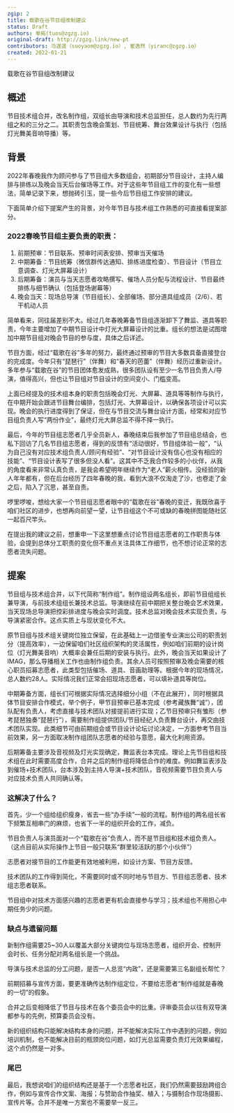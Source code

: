 ```yaml
---
zgip: 2
title: 载歌在谷节目组改制建议
status: Draft
authors: 单拓(tuos@zgzg.io)
original-draft: http://zgzg.link/new-pt
contributors: 马遂遥（suoyaom@zgzg.io）, 崔逸然（yiranc@zgzg.io）
created: 2022-01-21
---
```


载歌在谷节目组改制建议


## 概述
节目技术组合并，改名制作组，双组长由导演和技术总监担任，总人数约为先行两组之和的三分之二。其职责包含晚会策划、节目统筹、舞台效果设计与执行（包括灯光舞美音响导播）等。

## 背景
2022年春晚我作为顾问参与了节目组大多数组会，初期部分节目设计，主持人编排与排练以及晚会当天后台催场等工作。对于这些年节目组工作的变化有一些想法，简单记录下来，想抛砖引玉，提一些今后节目组工作安排的建议。

下面简单介绍下提案产生的背景，对今年节目与技术组工作熟悉的可直接看提案部分。

### 2022春晚节目组主要负责的职责：
1. 前期预审：节目联系、预审时间表安排、预审当天催场
2. 中期筹备：节目统筹（微信群传达通知、排练进度检查）、节目设计（节目立意调查、灯光大屏幕设计）
3. 后期筹备：演员与当天志愿者攻略撰写、催场人员分配与流程设计、节目最终排练与细节确认（包括登场谢幕等）
4. 晚会当天：现场总导演（节目组长）、全部催场、部分道具组成员（2/6）、若干机动人员

简单看来，同往届差别不大。经过几年春晚筹备节目组逐渐卸下了舞监、道具等职责，今年主要增加了中期节目设计中灯光大屏幕设计的比重。组长的想法是试图增加中期节目组对晚会节目的参与度，具体之后详述。

节目方面，经过“载歌在谷”多年的努力，最终通过预审的节目大多数具备直接登台的完成度。今年只有“琵琶行”（伴舞）和“春天的芭蕾”（伴舞）经历过重新设计。多年参与“载歌在谷”的节目团体愈发成熟，很多团队设有至少一名节目负责人/导演，值得高兴，但也让节目组对节目设计的空间变小、门槛变高。

上面已经提及的技术组本身的职责包括晚会灯光、大屏幕、道具等等制作与执行，在中期开始会跟进节目舞台编排，包括灯光、大屏幕设计，以确保各项设计可以实现。晚会的执行进度得到了保证，但在与节目交流与舞台设计方面，经常和对应节目组负责人写“两份作业”，最终灯光大屏总监不得不择一执行。

最后，今年的节目组志愿者几乎全员新人，春晚结束后我参加了节目组总结会，也私下回访了几名节目组志愿者，得到的反馈有“活动很好，节目组体验一般”，“认为自己没有对应技术组负责人/顾问有经验”、“对节目设计没有信心也没有相应的技能”、“节目设计表写了很多但没人看”。这其中不乏我合作较多的小伙伴，从我的角度看来非常认真负责，是我会希望明年继续作为“老人”薪火相传。没经验的新人年年都有，但在后台经历了四年春晚的我，看到大浪不仅淘走了沙，也卷走了金之后，陷入了沉思，甚至自责。

啰里啰唆，想给大家一个节目组志愿者眼中的“载歌在谷”春晚的变迁，我既欣喜于咱们社区的进步，也想再向前望一望，让节目组这个不可或缺的春晚拼图能随社区一起百尺竿头。

在提出我的建议之前，想重申一下这里想重点讨论节目组志愿者的工作职责与体验，会提到总体分工职责的变化但不重点关注具体工作细节，也不想讨论正常的志愿者流失问题。

## 提案

节目组与技术组合并，以下代简称“制作组”。制作组设两名组长，即前节目组组长兼导演，与前技术组组长兼技术总监。导演继续在前中期把关整台晚会艺术效果，当天现场总导演把控彩排进度与晚会实时调度。技术总监对晚会技术实现负责，与导演紧密合作。这点实质上与现状变化不大。

原节目组与技术组关键岗位独立保留，在此基础上一边借鉴专业演出公司的职责划分（提高效率），一边保留咱们社区组织架构的灵活属性，例如咱们前期的设计岗位（灯光舞美音响）大概率会兼任后期的安装与执行。此外，晚会当天如果设计了IMAG，那么导播相关工作也由制作组负责。其余人员可按照预审及晚会需要的核心职员招募志愿者，此类型包括催场、道具、音画助理等。根据今年的现场情况，总人数约28人。实际情况我们正常会招现场志愿者，可以填补道具等岗位。

中期筹备方面，组长们可根据实际情况选择细分小组（不在此展开），同时根据具体节目安排合作模式，举个例子，甲节目预审已基本完成（参考藏族舞“诚”），团队配有负责人，考虑直接与技术团队对接提前进行实现；乙节目预审只有雏形（参考琵琶独奏“琵琶行”），需要制作组提供团队/节目经纪人负责舞台设计，再交由技术团队实现。此类细节可由前期组会或节目设计论坛讨论决定，一方面参考节目当前效果，另一方面取决制作组团队志愿者的经验与意愿，最大化利用资源。

后期筹备主要涉及音视频及灯光实现确定，舞监表台本完成。理论上先节目组和技术组在此时需要高度合作，合并之后的制作组将降低合作的难度。例如舞监表涉及到催场+技术团队，台本涉及到主持人导演+技术团队，音视频需要节目负责人与对应技术负责人共同确认等。

### 这解决了什么？

首先，少一个组给组织瘦身，省去一些“办手续”一般的流程。制作组的两名组长省下频繁互相串门的麻烦，也省下一半的组织开会的工作，减负。

节目负责人与演员面对一个“载歌在谷”负责人，而不是节目组和技术组负责人。（这点目前从实际操作上节目一般只联系“群里较活跃的那个小伙伴”）

志愿者对接节目的工作能更有效地被利用，如设计方案、节目方反馈。

技术团队的工作得到简化，不需要同时或不同时地与节目方、节目组志愿者、技术组志愿者联系。

节目组中对技术方面感兴趣的志愿者更有机会直接参与学习；技术组也不用担心中期任务少的问题。

### 缺点与遗留问题

新制作组需要25~30人以覆盖大部分关键岗位与现场志愿者，组织开会、控制开会时长、任务分配对两名组长是一个挑战。

导演与技术总监的分工问题，是否一人总览“内政”，还是需要第三名副组长帮忙？

前期招募与宣传方面，要更准确传达制作组定位，不要给志愿者“制作组就是春晚的一切”的假象。

合并之后变相降低了节目与技术在各个委员会中的比重。评审委员会以往有双导演都参与的先例，预算委员会没有。

新的组织结构只能解决结构本身的问题，并不能解决实际工作中遇到的问题，例如培训机制，也不能解决目前的瓶颈岗位问题，如灯光总监需要负责灯光效果编程，这个点仍然是一对多。

### 尾巴

最后，我想说咱们的组织结构还是基于一个志愿者社区，我们仍然需要鼓励跨组合作，例如与宣传合作文案、海报；与赞助合作抽奖、植入；与摄制合作现场摄影、宣传片等。合并不是唯一方案也不需要举一反三。

